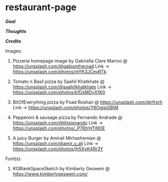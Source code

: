 # restaurant-page

**_Goal_**

**_Thoughts_**

**_Credits_**

Images:

1. Pizzeria homepage image by Gabriella Clare Marino @ https://unsplash.com/@gabiontheroad
   Link -> https://unsplash.com/photos/mYK3JCevRTk

2. Tomato n Basil pizza by Saahil Khatkhate @ https://unsplash.com/@saahilkhatkhate
   Link -> https://unsplash.com/photos/kfDsMDyX1K0

3. BitOfEverything pizza by Foad Roshan @ https://unsplash.com/@rfrsrh
   Link -> https://unsplash.com/photos/Y6OgisiGBjM

4. Pepperoni & sausage pizza by Fernando Andrade @ https://unsplash.com/@thisisnando
   Link -> https://unsplash.com/photos/_P76trHTWDE

5. A juicy Burger by Amirali Mirhashemian @ https://unsplash.com/@amir_v_ali
   Link -> https://unsplash.com/photos/jh5XyK4Rr3Y

Font(s):

1. KGBlankSpaceSketch by Kimberly Geswein @ https://www.kimberlygeswein.com/
